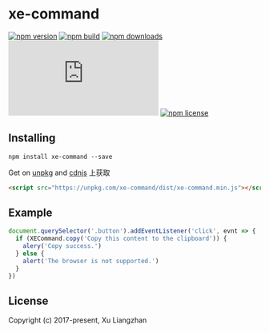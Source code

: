 # xe-command

[![npm version](https://img.shields.io/npm/v/xe-command.svg?style=flat-square)](https://www.npmjs.org/package/xe-command)
[![npm build](https://travis-ci.org/xuliangzhan/xe-command.svg?branch=master)](https://travis-ci.org/xuliangzhan/xe-command)
[![npm downloads](https://img.shields.io/npm/dm/xe-command.svg?style=flat-square)](http://npm-stat.com/charts.html?package=xe-command)
[![gzip size: JS](http://img.badgesize.io/https://unpkg.com/xe-command/dist/xe-command.min.js?compression=gzip&label=gzip%20size:%20JS)](http://img.badgesize.io/https://unpkg.com/xe-command/lib/index.umd.min.js?compression=gzip&label=gzip%20size:%20JS)
[![npm license](https://img.shields.io/github/license/mashape/apistatus.svg)](https://github.com/xuliangzhan/xe-command/blob/master/LICENSE)

## Installing

```shell
npm install xe-command --save
```

Get on [unpkg](https://unpkg.com/xe-command/) and [cdnjs](https://cdn.jsdelivr.net/npm/xe-command/) 上获取

```HTML
<script src="https://unpkg.com/xe-command/dist/xe-command.min.js"></script>
```

## Example

```javascript
document.querySelector('.button').addEventListener('click', evnt => {
  if (XECommand.copy('Copy this content to the clipboard')) {
    alery('Copy success.')
  } else {
    alert('The browser is not supported.')
  }
})
```

## License

Copyright (c) 2017-present, Xu Liangzhan